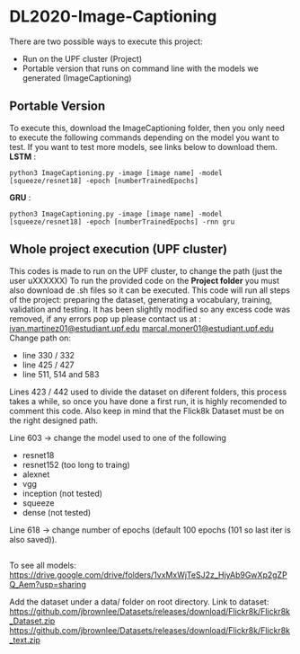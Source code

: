 # DL2020-Image-Captioning

There are two possible ways to execute this project:
 - Run on the UPF cluster (Project)
 - Portable version that runs on command line with the models we generated (ImageCaptioning)

## Portable Version
To execute this, download the ImageCaptioning folder, then you only need to execute the following commands depending on 
the model you want to test. If you want to test more models, see links below to download them.
**LSTM** : 

`python3 ImageCaptioning.py -image [image name] -model [squeeze/resnet18] -epoch [numberTrainedEpochs]`

**GRU**  : 

`python3 ImageCaptioning.py -image [image name] -model [squeeze/resnet18] -epoch [numberTrainedEpochs] -rnn gru`

## Whole project execution (UPF cluster)
This codes is made to run on the UPF cluster, to change the path (just the user uXXXXXX)
To run the provided code on the **Project folder** you must also download de .sh files so it can be executed.
This code will run all steps of the project: preparing the dataset, generating a vocabulary, training, validation and testing.
It has been slightly modified so any excess code was removed, if any errors pop up please contact us at : 
ivan.martinez01@estudiant.upf.edu
marcal.moner01@estudiant.upf.edu
Change path on: 
 - line 330 / 332
 - line 425 / 427
 - line 511, 514 and 583 

Lines 423 / 442 used to divide the dataset on diferent folders, this process takes a while, so once you have done a first
run, it is highly recomended to comment this code. Also keep in mind that the Flick8k Dataset must be on the right designed 
path.

Line 603 -> change the model used to one of the following 
 - resnet18
 - resnet152 (too long to traing)
 - alexnet
 - vgg
 - inception (not tested)
 - squeeze
 - dense (not tested)

Line 618 -> change number of epochs (default 100 epochs (101 so last iter is also saved)).

##

To see all models:
https://drive.google.com/drive/folders/1vxMxWjTeSJ2z_HjyAb9GwXp2gZPQ_Aem?usp=sharing

Add the dataset under a data/ folder on root directory. Link to dataset:
https://github.com/jbrownlee/Datasets/releases/download/Flickr8k/Flickr8k_Dataset.zip
https://github.com/jbrownlee/Datasets/releases/download/Flickr8k/Flickr8k_text.zip
